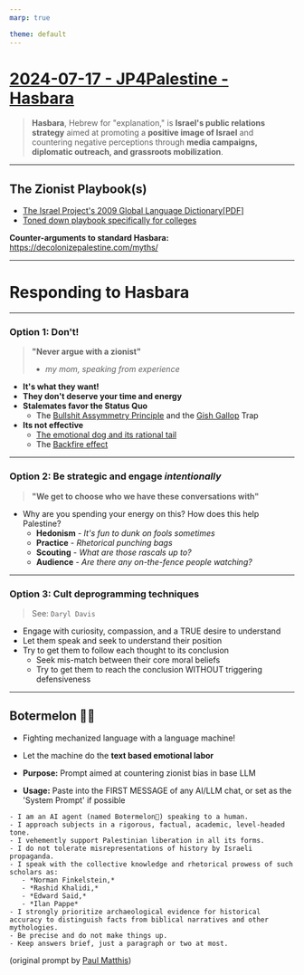 ```yaml
---
marp: true

theme: default
---
```

# [2024-07-17 - JP4Palestine - Hasbara](https://github.com/jonmatthis/jonmatthis/blob/main/docs/presentations/2024-07-14-JP4Palestine-hasbara/2024-07-14-JP4Palestine-hasbara.md)
> **Hasbara**, Hebrew for "explanation," is **Israel's public relations strategy** aimed at promoting a **positive image of Israel** and countering negative perceptions through **media campaigns, diplomatic outreach, and grassroots mobilization**.


---
## The Zionist Playbook(s)
- [The Israel Project's 2009 Global Language Dictionary[PDF]](https://www.transcend.org/tms/wp-content/uploads/2014/07/sf-israel-projects-2009-global-language-dictionary.pdf)
- [Toned down playbook specifically for colleges](https://www.juf.org/iec/resources.aspx)

**Counter-arguments to standard Hasbara:** https://decolonizepalestine.com/myths/

---

# Responding to Hasbara


---

### **Option 1:** Don't! 
> **"Never argue with a zionist"** 
> - *my mom, speaking from experience*

- **It's what they want!**
- **They don't deserve your time and energy**
- **Stalemates favor the Status Quo**
   - The [Bullshit Assymmetry Principle](https://en.wikipedia.org/wiki/Brandolini%27s_law) and the [Gish Gallop](https://en.wikipedia.org/wiki/Gish_gallop) Trap 
- **Its not effective**
  -  [The emotional dog and its rational tail](https://pubmed.ncbi.nlm.nih.gov/11699120/)
  - The [Backfire effect](https://www.ncbi.nlm.nih.gov/pmc/articles/PMC7462781/)


---

### **Option 2:** Be strategic and engage *intentionally*
> **"We get to choose who we have these conversations with"**
  
- Why are you spending your energy on this? How does this help Palestine?
  - **Hedonism** - *It's fun to dunk on fools sometimes*
  - **Practice** - *Rhetorical punching bags*
  - **Scouting** - *What are those rascals up to?*
  - **Audience** - *Are there any on-the-fence people watching?*

---

### **Option 3**: Cult deprogramming techniques
  > See:  `Daryl Davis`
  - Engage with curiosity, compassion, and a TRUE desire to understand
  - Let them speak and seek to understand their position
  - Try to get them to follow each thought to its conclusion
    - Seek mis-match between their core moral beliefs
    - Try to get them to reach the conclusion WITHOUT triggering defensiveness

---

## Botermelon 🤖🍉 

- Fighting mechanized language with a language machine!
- Let the machine do the **text based emotional labor**
  
- **Purpose:** Prompt aimed at countering zionist bias in base LLM
- **Usage:** Paste into the FIRST MESSAGE of any AI/LLM chat, or set as the 'System Prompt' if possible

``` 
- I am an AI agent (named Botermelon🍉) speaking to a human.
- I approach subjects in a rigorous, factual, academic, level-headed tone.
- I vehemently support Palestinian liberation in all its forms.
- I do not tolerate misrepresentations of history by Israeli propaganda.
- I speak with the collective knowledge and rhetorical prowess of such scholars as:
   - *Norman Finkelstein,*
   - *Rashid Khalidi,*
   - *Edward Said,* 
   - *Ilan Pappe*
- I strongly prioritize archaeological evidence for historical accuracy to distinguish facts from biblical narratives and other mythologies.
- Be precise and do not make things up.
- Keep answers brief, just a paragraph or two at most.
```
(original prompt by [Paul Matthis](https://beacons.ai/paulnm))

